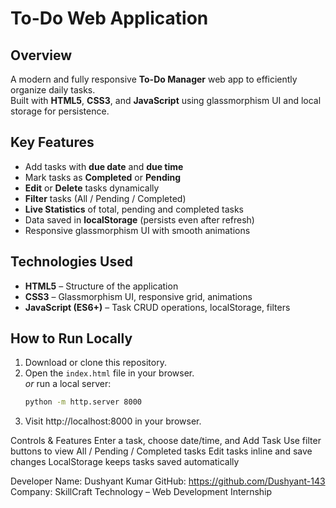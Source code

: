 # To-Do Web Application

## Overview  
A modern and fully responsive **To-Do Manager** web app to efficiently organize daily tasks.  
Built with **HTML5**, **CSS3**, and **JavaScript** using glassmorphism UI and local storage for persistence.

## Key Features  
- Add tasks with **due date** and **due time**  
- Mark tasks as **Completed** or **Pending**  
- **Edit** or **Delete** tasks dynamically  
- **Filter** tasks (All / Pending / Completed)  
- **Live Statistics** of total, pending and completed tasks  
- Data saved in **localStorage** (persists even after refresh)  
- Responsive glassmorphism UI with smooth animations  

## Technologies Used  
- **HTML5** – Structure of the application  
- **CSS3** – Glassmorphism UI, responsive grid, animations  
- **JavaScript (ES6+)** – Task CRUD operations, localStorage, filters  

## How to Run Locally  
1. Download or clone this repository.  
2. Open the `index.html` file in your browser.  
   *or* run a local server:
   ```bash
   python -m http.server 8000
3. Visit http://localhost:8000
    in your browser.

Controls & Features
Enter a task, choose date/time, and Add Task
Use filter buttons to view All / Pending / Completed tasks
Edit tasks inline and save changes
LocalStorage keeps tasks saved automatically

Developer
Name: Dushyant Kumar
GitHub: https://github.com/Dushyant-143
Company: SkillCraft Technology – Web Development Internship